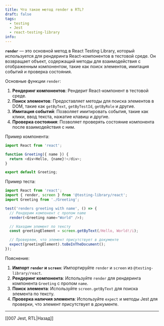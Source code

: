 ```yaml
---
title: Что такое метод render в RTL?
draft: false
tags:
  - testing
  - Jest
  - react-testing-library
info:
---
```

**`render`** — это основной метод в React Testing Library, который используется для рендеринга React-компонентов в тестовой среде. Он возвращает объект, содержащий методы для взаимодействия с отображенным компонентом, такие как поиск элементов, имитация событий и проверка состояния.

Основные функции `render`:

1. **Рендеринг компонентов**: Рендерит React-компонент в тестовой среде.
2. **Поиск элементов**: Предоставляет методы для поиска элементов в DOM, такие как `getByText`, `getByTestId`, `getByRole` и другие.
3. **Имитация событий**: Позволяет имитировать события, такие как клики, ввод текста, нажатие клавиш и другие.
4. **Проверка состояния**: Позволяет проверять состояние компонента после взаимодействия с ним.

Пример компонента:

```javascript
import React from 'react';

function Greeting({ name }) {
  return <div>Hello, {name}!</div>;
}

export default Greeting;
```

Пример теста:

```javascript
import React from 'react';
import { render, screen } from '@testing-library/react';
import Greeting from './Greeting';

test('renders greeting with name', () => {
  // Рендерим компонент с пропом name
  render(<Greeting name="World" />);

  // Находим элемент по тексту
  const greetingElement = screen.getByText(/Hello, World!/i);

  // Проверяем, что элемент присутствует в документе
  expect(greetingElement).toBeInTheDocument();
});
```

Пояснение:

1. **Импорт `render` и `screen`**: Импортируйте `render` и `screen` из `@testing-library/react`.
2. **Рендеринг компонента**: Используйте `render` для рендеринга компонента `Greeting` с пропом `name`.
3. **Поиск элемента**: Используйте `screen.getByText` для поиска элемента по тексту.
4. **Проверка наличия элемента**: Используйте `expect` и методы Jest для проверки, что элемент присутствует в документе.

____

[[007 Jest, RTL|Назад]]